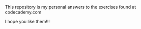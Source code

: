 This repository is my personal answers to the exercises found at codecademy.com

I hope you like them!!!